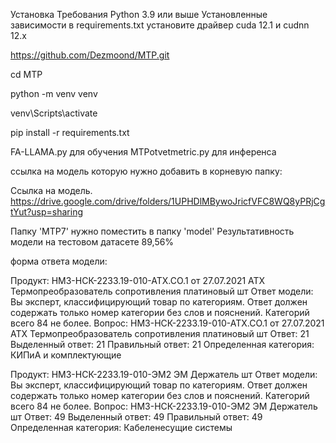 Установка Требования Python 3.9 или выше Установленные зависимости в requirements.txt
установите драйвер cuda 12.1 и cudnn 12.x

https://github.com/Dezmoond/MTP.git

cd MTP

python -m venv venv

venv\Scripts\activate

pip install -r requirements.txt

FA-LLAMA.py для обучения
MTPotvetmetric.py для инференса

ссылка на модель которую нужно добавить в корневую папку:

Ссылка на модель. https://drive.google.com/drive/folders/1UPHDlMBywoJricfVFC8WQ8yPRjCgtYut?usp=sharing 

Папку 'MTP7' нужно поместить в папку 'model'
Результативность модели на тестовом датасете 89,56%


форма ответа модели:

Продукт: НМЗ-НСК-2233.19-010-АТХ.СО.1 от 27.07.2021 АТХ Термопреобразователь сопротивления платиновый шт
Ответ модели: Вы эксперт, классифицирующий товар по категориям. Ответ должен содержать только номер категории без слов и пояснений. Категорий всего 84 не более.
Вопрос: НМЗ-НСК-2233.19-010-АТХ.СО.1 от 27.07.2021 АТХ Термопреобразователь сопротивления платиновый шт
Ответ: 21
Выделенный ответ: 21
Правильный ответ: 21
Определенная категория: КИПиА и комплектующие

Продукт: НМЗ-НСК-2233.19-010-ЭМ2 ЭМ Держатель шт
Ответ модели: Вы эксперт, классифицирующий товар по категориям. Ответ должен содержать только номер категории без слов и пояснений. Категорий всего 84 не более.
Вопрос: НМЗ-НСК-2233.19-010-ЭМ2 ЭМ Держатель шт
Ответ: 49
Выделенный ответ: 49
Правильный ответ: 49
Определенная категория: Кабеленесущие системы
